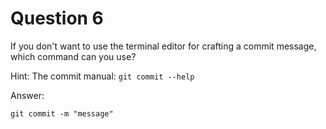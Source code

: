 # Question 6

If you don't want to use the terminal editor for crafting a commit message, which command can you use?

Hint: The commit manual: `git commit --help`

Answer:

```
git commit -m "message"
```
